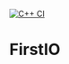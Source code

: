 [![C++ CI](https://github.com/ChicoState/FirstIO/actions/workflows/actions.yml/badge.svg)](https://github.com/ChicoState/FirstIO/actions/workflows/actions.yml)
# FirstIO
